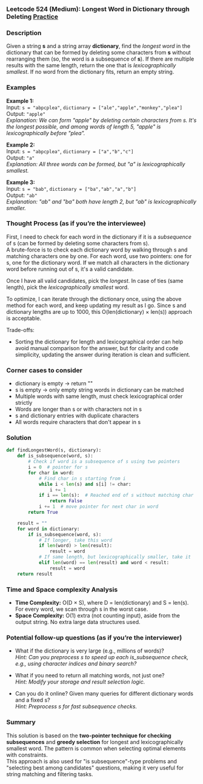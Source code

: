 ### Leetcode 524 (Medium): Longest Word in Dictionary through Deleting [Practice](https://leetcode.com/problems/longest-word-in-dictionary-through-deleting)

### Description  
Given a string **s** and a string array **dictionary**, find the *longest word* in the dictionary that can be formed by deleting some characters from **s** without rearranging them (so, the word is a subsequence of **s**). If there are multiple results with the same length, return the one that is *lexicographically smallest*. If no word from the dictionary fits, return an empty string.

### Examples  

**Example 1:**  
Input: `s = "abpcplea"`, `dictionary = ["ale","apple","monkey","plea"]`  
Output: `"apple"`  
*Explanation: We can form "apple" by deleting certain characters from s. It's the longest possible, and among words of length 5, "apple" is lexicographically before "plea".*

**Example 2:**  
Input: `s = "abpcplea"`, `dictionary = ["a","b","c"]`  
Output: `"a"`  
*Explanation: All three words can be formed, but "a" is lexicographically smallest.*

**Example 3:**  
Input: `s = "bab"`, `dictionary = ["ba","ab","a","b"]`  
Output: `"ab"`  
*Explanation: "ab" and "ba" both have length 2, but "ab" is lexicographically smaller.*

### Thought Process (as if you’re the interviewee)  
First, I need to check for each word in the dictionary if it is a *subsequence* of s (can be formed by deleting some characters from s).  
A brute-force is to check each dictionary word by walking through s and matching characters one by one. For each word, use two pointers: one for s, one for the dictionary word. If we match all characters in the dictionary word before running out of s, it's a valid candidate.

Once I have all valid candidates, pick the *longest*. In case of ties (same length), pick the *lexicographically smallest* word.

To optimize, I can iterate through the dictionary once, using the above method for each word, and keep updating my result as I go. Since s and dictionary lengths are up to 1000, this O(len(dictionary) × len(s)) approach is acceptable.

Trade-offs:
- Sorting the dictionary for length and lexicographical order can help avoid manual comparison for the answer, but for clarity and code simplicity, updating the answer during iteration is clean and sufficient.

### Corner cases to consider  
- dictionary is empty → return ""
- s is empty → only empty string words in dictionary can be matched
- Multiple words with same length, must check lexicographical order strictly
- Words are longer than s or with characters not in s
- s and dictionary entries with duplicate characters
- All words require characters that don't appear in s

### Solution

```python
def findLongestWord(s, dictionary):
    def is_subsequence(word, s):
        # Check if word is a subsequence of s using two pointers
        i = 0  # pointer for s
        for char in word:
            # Find char in s starting from i
            while i < len(s) and s[i] != char:
                i += 1
            if i == len(s):  # Reached end of s without matching char
                return False
            i += 1  # move pointer for next char in word
        return True

    result = ""
    for word in dictionary:
        if is_subsequence(word, s):
            # If longer, take this word
            if len(word) > len(result):
                result = word
            # If same length, but lexicographically smaller, take it
            elif len(word) == len(result) and word < result:
                result = word
    return result
```

### Time and Space complexity Analysis  

- **Time Complexity:** O(D × S), where D = len(dictionary) and S = len(s). For every word, we scan through s in the worst case.
- **Space Complexity:** O(1) extra (not counting input), aside from the output string. No extra large data structures used.

### Potential follow-up questions (as if you’re the interviewer)  

- What if the dictionary is very large (e.g., millions of words)?  
  *Hint: Can you preprocess s to speed up each is_subsequence check, e.g., using character indices and binary search?*

- What if you need to return all matching words, not just one?  
  *Hint: Modify your storage and result selection logic.*

- Can you do it online? Given many queries for different dictionary words and a fixed s?  
  *Hint: Preprocess s for fast subsequence checks.*

### Summary
This solution is based on the **two-pointer technique for checking subsequences** and **greedy selection** for longest and lexicographically smallest word. The pattern is common when selecting optimal elements with constraints.  
This approach is also used for "is subsequence"-type problems and "selecting best among candidates" questions, making it very useful for string matching and filtering tasks.